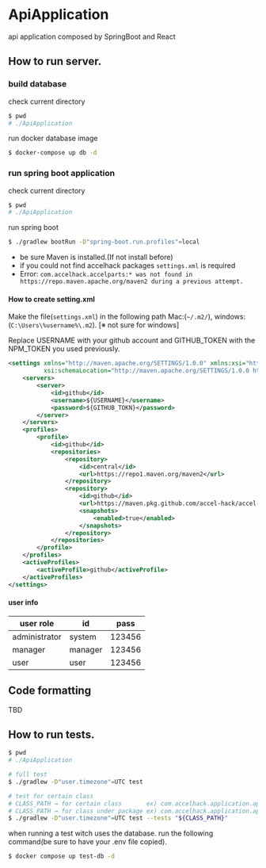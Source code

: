 # ApiApplication

api application composed by SpringBoot and React

## How to run server.

### build database

check current directory

```bash
$ pwd
# ./ApiApplication
```

run docker database image

```bash
$ docker-compose up db -d
```

### run spring boot application

check current directory

```bash
$ pwd
# ./ApiApplication
```

run spring boot

```bash
$ ./gradlew bootRun -D"spring-boot.run.profiles"=local
```

- be sure Maven is installed.(If not install before)
- if you could not find accelhack packages `settings.xml` is required
- Error: `com.accelhack.accelparts:* was not found in https://repo.maven.apache.org/maven2 during a previous attempt. `

#### How to create setting.xml

Make the file(`settings.xml`) in the following path Mac:(`~/.m2/`), windows: (`C:\Users\%username%\.m2`). [※ not sure for windows]

Replace USERNAME with your github account and GITHUB_TOKEN with the NPM_TOKEN you used previously.

```settings.xml
<settings xmlns="http://maven.apache.org/SETTINGS/1.0.0" xmlns:xsi="http://www.w3.org/2001/XMLSchema-instance"
          xsi:schemaLocation="http://maven.apache.org/SETTINGS/1.0.0 http://maven.apache.org/xsd/settings-1.0.0.xsd">
    <servers>
        <server>
            <id>github</id>
            <username>${USERNAME}</username>
            <password>${GITHUB_TOKN}</password>
        </server>
    </servers>
    <profiles>
        <profile>
            <id>github</id>
            <repositories>
                <repository>
                    <id>central</id>
                    <url>https://repo1.maven.org/maven2</url>
                </repository>
                <repository>
                    <id>github</id>
                    <url>https://maven.pkg.github.com/accel-hack/accel-parts</url>
                    <snapshots>
                        <enabled>true</enabled>
                    </snapshots>
                </repository>
            </repositories>
        </profile>
    </profiles>
    <activeProfiles>
        <activeProfile>github</activeProfile>
    </activeProfiles>
</settings>
```

#### user info

| user role     | id      | pass   |
|---------------|---------|--------|
| administrator | system  | 123456 |
| manager       | manager | 123456 |
| user          | user    | 123456 |

## Code formatting

TBD

## How to run tests.

```bash
$ pwd
# ./ApiApplication

# full test
$ ./gradlew -D"user.timezone"=UTC test

# test for certain class
# CLASS_PATH → for certain class       ex) com.accelhack.application.api.app.mapper.SampleMapperSTest
# CLASS_PATH → for class under package ex) com.accelhack.application.api.app.mapper.*
$ ./gradlew -D"user.timezone"=UTC test --tests "${CLASS_PATH}"
```

when running a test witch uses the database. run the following command(be sure to have your .env file copied).

```bash
$ docker compose up test-db -d
``````

